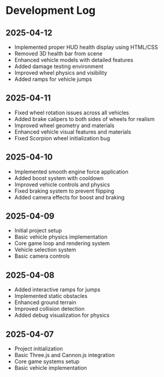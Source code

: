 # Development Log

## 2025-04-12
- Implemented proper HUD health display using HTML/CSS
- Removed 3D health bar from scene
- Enhanced vehicle models with detailed features
- Added damage testing environment
- Improved wheel physics and visibility
- Added ramps for vehicle jumps

## 2025-04-11
- Fixed wheel rotation issues across all vehicles
- Added brake calipers to both sides of wheels for realism
- Improved wheel geometry and materials
- Enhanced vehicle visual features and materials
- Fixed Scorpion wheel initialization bug

## 2025-04-10
- Implemented smooth engine force application
- Added boost system with cooldown
- Improved vehicle controls and physics
- Fixed braking system to prevent flipping
- Added camera effects for boost and braking

## 2025-04-09
- Initial project setup
- Basic vehicle physics implementation
- Core game loop and rendering system
- Vehicle selection system
- Basic camera controls

## 2025-04-08
- Added interactive ramps for jumps
- Implemented static obstacles
- Enhanced ground terrain
- Improved collision detection
- Added debug visualization for physics

## 2025-04-07
- Project initialization
- Basic Three.js and Cannon.js integration
- Core game systems setup
- Basic vehicle implementation 